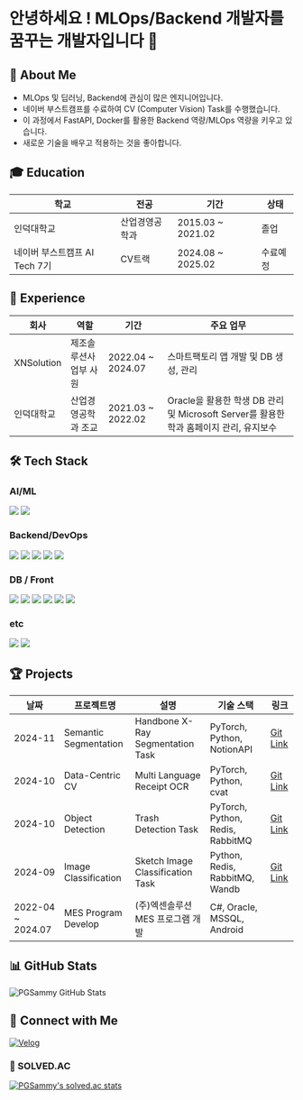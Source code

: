 # 안녕하세요 ! MLOps/Backend 개발자를 꿈꾸는 개발자입니다 👋

## 🚀 About Me
- MLOps 및 딥러닝, Backend에 관심이 많은 엔지니어입니다.
- 네이버 부스트캠프를 수료하여 CV (Computer Vision) Task를 수행했습니다.
- 이 과정에서 FastAPI, Docker를 활용한 Backend 역량/MLOps 역량을 키우고 있습니다.
- 새로운 기술을 배우고 적용하는 것을 좋아합니다.

## 🎓 Education
| **학교** | **전공** | **기간** | **상태** |
|----------|----------|-----------|-----------|
| 인덕대학교 | 산업경영공학과 | 2015.03 ~ 2021.02 | 졸업 |
| 네이버 부스트캠프 AI Tech 7기 | CV트랙 | 2024.08 ~ 2025.02 | 수료예정 |

## 💼 Experience
| **회사** | **역할** | **기간** | **주요 업무** |
|--------------|---------|----------|--------------|
| XNSolution | 제조솔루션사업부 사원 | 2022.04 ~ 2024.07 | 스마트팩토리 앱 개발 및 DB 생성, 관리 |
| 인덕대학교 | 산업경영공학과 조교 | 2021.03 ~ 2022.02 | Oracle을 활용한 학생 DB 관리 및 Microsoft Server를 활용한 학과 홈페이지 관리, 유지보수 |

## 🛠 Tech Stack
### AI/ML
<img src="https://img.shields.io/badge/python-3776AB?style=for-the-badge&logo=python&logoColor=white">
<img src="https://img.shields.io/badge/pytorch-EE4C2C?style=for-the-badge&logo=pytorch&logoColor=white">

### Backend/DevOps
<img src="https://img.shields.io/badge/Docker-2496ED?style=for-the-badge&logo=Docker&logoColor=white">
<img src="https://img.shields.io/badge/FastAPI-009688?style=for-the-badge&logo=FastAPI&logoColor=white">
<img src="https://img.shields.io/badge/.Net-512BD4?style=for-the-badge&logo=.Net&logoColor=white">
<img src="https://img.shields.io/badge/Redis-FF4438?style=for-the-badge&logo=Redis&logoColor=white">
<img src="https://img.shields.io/badge/RabbitMQ-FF6600?style=for-the-badge&logo=RabbitMQ&logoColor=white">

### DB / Front
<img src="https://img.shields.io/badge/MySQL-4479A1?style=for-the-badge&logo=MySQL&logoColor=white">
<img src="https://img.shields.io/badge/PostgreSQL-4169E1?style=for-the-badge&logo=PostgreSQL&logoColor=white">
<img src="https://img.shields.io/badge/MSSQL-CC2927?style=for-the-badge&logo=microsoft%20sql%20server&logoColor=white">
<img src="https://img.shields.io/badge/Oracle-F80000?style=for-the-badge&logo=oracle&logoColor=white">
<img src="https://img.shields.io/badge/C-sharp-239120?style=for-the-badge&logo=C-sharp&logoColor=white">
<img src="https://img.shields.io/badge/Android-34A853?style=for-the-badge&logo=Android&logoColor=white">

### etc
<img src="https://img.shields.io/badge/github-181717?style=for-the-badge&logo=github&logoColor=white">
<img src="https://img.shields.io/badge/git-F05032?style=for-the-badge&logo=git&logoColor=white">

## 🏆 Projects
| 날짜 | 프로젝트명 | 설명 | 기술 스택 | 링크 |
|------|------------|------|------------|------|
| 2024-11 | Semantic Segmentation | Handbone X-Ray Segmentation Task | PyTorch, Python, NotionAPI | [Git Link](https://github.com/boostcampaitech7/level2-cv-semanticsegmentation-cv-12-lv3.git) |
| 2024-10 | Data-Centric CV | Multi Language Receipt OCR | PyTorch, Python, cvat | [Git Link](https://github.com/boostcampaitech7/level2-cv-datacentric-cv-24.git) |
| 2024-10 | Object Detection | Trash Detection Task | PyTorch, Python, Redis, RabbitMQ | [Git Link](https://github.com/boostcampaitech7/level2-objectdetection-cv-24.git) |
| 2024-09 | Image Classification | Sketch Image Classification Task | Python, Redis, RabbitMQ, Wandb | [Git Link](https://github.com/boostcampaitech7/level1-imageclassification-cv-24.git) |
| 2022-04 ~ 2024.07 | MES Program Develop | (주)엑센솔루션 MES 프로그램 개발 | C#, Oracle, MSSQL, Android | |

## 📊 GitHub Stats
![PGSammy GitHub Stats](https://github-readme-stats.vercel.app/api?username=PGSammy&show_icons=true&theme=radical)

## 🤝 Connect with Me
[![Velog](https://img.shields.io/badge/Velog-20C997?style=for-the-badge&logo=velog&logoColor=white)](https://velog.io/@pg_sammy)

### 📜 SOLVED.AC
[![PGSammy's solved.ac stats](https://github-readme-solvedac.hyp3rflow.vercel.app/api/?handle=gaemanssi2)](https://solved.ac/profile/gaemanssi2)

